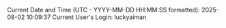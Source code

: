 Current Date and Time (UTC - YYYY-MM-DD HH:MM:SS formatted): 2025-08-02 10:09:37
Current User's Login: luckyaiman
